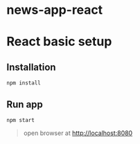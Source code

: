 # news-app-react
# React basic setup

## Installation
```
npm install
```

## Run app
```
npm start
```
> open browser at [http://localhost:8080](http://localhost:8080/)
